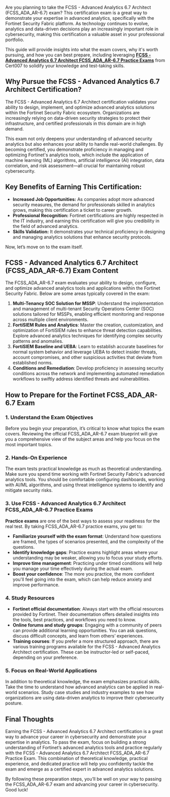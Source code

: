 <p>Are you planning to take the FCSS - Advanced Analytics 6.7 Architect (FCSS_ADA_AR-6.7) exam? This certification exam is a great way to demonstrate your expertise in advanced analytics, specifically with the Fortinet Security Fabric platform. As technology continues to evolve, analytics and data-driven decisions play an increasingly important role in cybersecurity, making this certification a valuable asset in your professional portfolio.</p>

<p>This guide will provide insights into what the exam covers, why it&#39;s worth pursuing, and how you can best prepare, including leveraging <a href="https://www.cert007.com/exam/fcss_ada_ar-6-7/"><strong>FCSS - Advanced Analytics 6.7 Architect FCSS_ADA_AR-6.7 Practice Exams</strong></a> from Cert007 to solidify your knowledge and test-taking skills.</p>

<h2>Why Pursue the FCSS - Advanced Analytics 6.7 Architect Certification?</h2>

<p>The FCSS - Advanced Analytics 6.7 Architect certification validates your ability to design, implement, and optimize advanced analytics solutions within the Fortinet Security Fabric ecosystem. Organizations are increasingly relying on data-driven security strategies to protect their infrastructure, and certified professionals in this domain are in high demand.</p>

<p>This exam not only deepens your understanding of advanced security analytics but also enhances your ability to handle real-world challenges. By becoming certified, you demonstrate proficiency in managing and optimizing Fortinet&#39;s analytics tools, which include the application of machine learning (ML) algorithms, artificial intelligence (AI) integration, data correlation, and risk assessment&mdash;all crucial for maintaining robust cybersecurity.</p>

<h2>Key Benefits of Earning This Certification:</h2>

<ul>
	<li><strong>Increased Job Opportunities:</strong> As companies adopt more advanced security measures, the demand for professionals skilled in analytics grows, making this certification a ticket to career growth.</li>
	<li><strong>Professional Recognition:</strong> Fortinet certifications are highly respected in the IT industry, and earning this certification will give you credibility in the field of advanced analytics.</li>
	<li><strong>Skills Validation:</strong> It demonstrates your technical proficiency in designing and managing analytics solutions that enhance security protocols.</li>
</ul>

<p>Now, let&rsquo;s move on to the exam itself.</p>

<h2>FCSS - Advanced Analytics 6.7 Architect (FCSS_ADA_AR-6.7) Exam Content</h2>

<p>The FCSS_ADA_AR-6.7 exam evaluates your ability to design, configure, and optimize advanced analytics tools and applications within the Fortinet Security Fabric. Below are some areas typically covered in the exam:</p>

<ol>
	<li><strong>Multi-Tenancy SOC Solution for MSSP</strong>: Understand the implementation and management of multi-tenant Security Operations Center (SOC) solutions tailored for MSSPs, enabling efficient monitoring and response across multiple client environments.</li>
	<li><strong>FortiSIEM Rules and Analytics</strong>: Master the creation, customization, and optimization of FortiSIEM rules to enhance threat detection capabilities. Explore advanced analytics techniques for identifying complex security patterns and anomalies.</li>
	<li><strong>FortiSIEM Baseline and UEBA</strong>: Learn to establish accurate baselines for normal system behavior and leverage UEBA to detect insider threats, account compromises, and other suspicious activities that deviate from established norms.</li>
	<li><strong>Conditions and Remediation</strong>: Develop proficiency in assessing security conditions across the network and implementing automated remediation workflows to swiftly address identified threats and vulnerabilities.</li>
</ol>

<h2>How to Prepare for the Fortinet <strong>FCSS_ADA_AR-6.7</strong> Exam</h2>

<h3>1. <strong>Understand the Exam Objectives</strong></h3>

<p>Before you begin your preparation, it&rsquo;s critical to know what topics the exam covers. Reviewing the official FCSS_ADA_AR-6.7 exam blueprint will give you a comprehensive view of the subject areas and help you focus on the most important topics.</p>

<h3>2. <strong>Hands-On Experience</strong></h3>

<p>The exam tests practical knowledge as much as theoretical understanding. Make sure you spend time working with Fortinet Security Fabric&#39;s advanced analytics tools. You should be comfortable configuring dashboards, working with AI/ML algorithms, and using threat intelligence systems to identify and mitigate security risks.</p>

<h3>3. <strong>Use FCSS - Advanced Analytics 6.7 Architect FCSS_ADA_AR-6.7 Practice Exams</strong></h3>

<p><strong>Practice exams</strong> are one of the best ways to assess your readiness for the real test. By taking FCSS_ADA_AR-6.7 practice exams, you get to:</p>

<ul>
	<li><strong>Familiarize yourself with the exam format</strong>: Understand how questions are framed, the types of scenarios presented, and the complexity of the questions.</li>
	<li><strong>Identify knowledge gaps</strong>: Practice exams highlight areas where your understanding may be weaker, allowing you to focus your study efforts.</li>
	<li><strong>Improve time management</strong>: Practicing under timed conditions will help you manage your time effectively during the actual exam.</li>
	<li><strong>Boost your confidence</strong>: The more you practice, the more confident you&#39;ll feel going into the exam, which can help reduce anxiety and improve performance.</li>
</ul>

<h3>4. <strong>Study Resources</strong></h3>

<ul>
	<li><strong>Fortinet official documentation</strong>: Always start with the official resources provided by Fortinet. Their documentation offers detailed insights into the tools, best practices, and workflows you need to know.</li>
	<li><strong>Online forums and study groups</strong>: Engaging with a community of peers can provide additional learning opportunities. You can ask questions, discuss difficult concepts, and learn from others&rsquo; experiences.</li>
	<li><strong>Training courses</strong>: If you prefer a more structured approach, there are various training programs available for the FCSS - Advanced Analytics Architect certification. These can be instructor-led or self-paced, depending on your preference.</li>
</ul>

<h3>5. <strong>Focus on Real-World Applications</strong></h3>

<p>In addition to theoretical knowledge, the exam emphasizes practical skills. Take the time to understand how advanced analytics can be applied in real-world scenarios. Study case studies and industry examples to see how organizations are using data-driven analytics to improve their cybersecurity posture.</p>

<h2>Final Thoughts</h2>

<p>Earning the FCSS - Advanced Analytics 6.7 Architect certification is a great way to advance your career in cybersecurity and demonstrate your expertise in analytics. To pass the exam, focus on building a strong understanding of Fortinet&rsquo;s advanced analytics tools and practice regularly with the FCSS - Advanced Analytics 6.7 Architect FCSS_ADA_AR-6.7 Practice Exam. This combination of theoretical knowledge, practical experience, and dedicated practice will help you confidently tackle the exam and emerge as a certified expert in advanced analytics solutions.</p>

<p>By following these preparation steps, you&rsquo;ll be well on your way to passing the FCSS_ADA_AR-6.7 exam and advancing your career in cybersecurity. Good luck!</p>

<p><!-- notionvc: 3ce4a57f-33f9-45e4-9536-3c21c2815e1f --></p>
